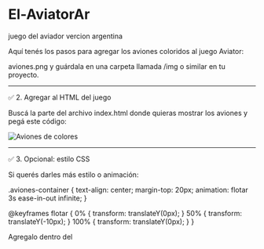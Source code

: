 # El-AviatorAr
juego del aviador vercion argentina 

Aquí tenés los pasos para agregar los aviones coloridos al juego Aviator:





aviones.png
y guárdala en una carpeta llamada /img o similar en tu proyecto.


---

✅ 2. Agregar al HTML del juego

Buscá la parte del archivo index.html donde quieras mostrar los aviones y pegá este código:

<div class="aviones-container">
  <img src="img/aviones.png" alt="Aviones de colores" style="max-width: 100%; height: auto;" />
</div>


---

✅ 3. Opcional: estilo CSS

Si querés darles más estilo o animación:

.aviones-container {
  text-align: center;
  margin-top: 20px;
  animation: flotar 3s ease-in-out infinite;
}

@keyframes flotar {
  0% { transform: translateY(0px); }
  50% { transform: translateY(-10px); }
  100% { transform: translateY(0px); }
}

Agregalo dentro del <style> del HTML o en tu archivo style.css.

